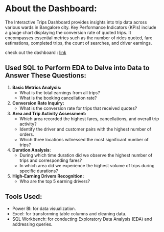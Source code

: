 # About the Dashboard:

The Interactive Trips Dashboard provides insights into trip data across various wards in Bangalore city. Key Performance Indicators (KPIs) include a gauge chart displaying the conversion rate of quoted trips. It encompasses essential metrics such as the number of rides quoted, fare estimations, completed trips, the count of searches, and driver earnings.

check out the dashboard : [link](https://app.powerbi.com/view?r=eyJrIjoiNmMxNDQxZjAtMTI0MC00YTA2LWI3MWQtYzhiMjJhMDY3NDI3IiwidCI6IjA0YWUyYjdkLWFlMTEtNDg0Zi05ZjA5LTJkZjFmODlmOGZiYSJ9)

## **Used SQL to Perform EDA to Delve into Data to Answer These Questions:**

1. **Basic Metrics Analysis:**
    - What is the total earnings from all trips?
    - What is the booking cancellation rate?
2. **Conversion Rate Inquiry:**
    - What is the conversion rate for trips that received quotes?
3. **Area and Trip Activity Assessment:**
    - Which area recorded the highest fares, cancellations, and overall trip activity?
    - Identify the driver and customer pairs with the highest number of orders.
    - Which three locations witnessed the most significant number of trips?
4. **Duration Analysis:**
    - During which time duration did we observe the highest number of trips and corresponding fares?
    - In which area did we experience the highest volume of trips during specific durations?
5. **High-Earning Drivers Recognition:**
    - Who are the top 5 earning drivers?

## Tools Used:
- Power BI: for data visualization.
- Excel: for transforming table columns and cleaning data.
- SQL Workbench: for conducting Exploratory Data Analysis (EDA) and addressing queries.
